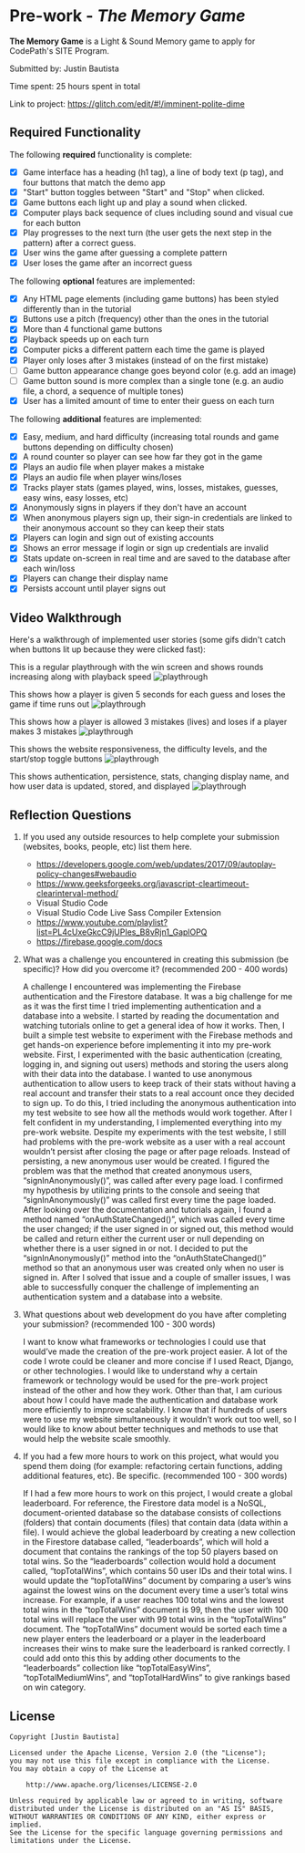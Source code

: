 # Pre-work - *The Memory Game*

**The Memory Game** is a Light & Sound Memory game to apply for CodePath's SITE Program. 

Submitted by: Justin Bautista

Time spent: 25 hours spent in total

Link to project: https://glitch.com/edit/#!/imminent-polite-dime

## Required Functionality

The following **required** functionality is complete:

* [x] Game interface has a heading (h1 tag), a line of body text (p tag), and four buttons that match the demo app
* [x] "Start" button toggles between "Start" and "Stop" when clicked. 
* [x] Game buttons each light up and play a sound when clicked. 
* [x] Computer plays back sequence of clues including sound and visual cue for each button
* [x] Play progresses to the next turn (the user gets the next step in the pattern) after a correct guess. 
* [x] User wins the game after guessing a complete pattern
* [x] User loses the game after an incorrect guess

The following **optional** features are implemented:

* [x] Any HTML page elements (including game buttons) has been styled differently than in the tutorial
* [x] Buttons use a pitch (frequency) other than the ones in the tutorial
* [x] More than 4 functional game buttons
* [x] Playback speeds up on each turn
* [x] Computer picks a different pattern each time the game is played
* [x] Player only loses after 3 mistakes (instead of on the first mistake)
* [ ] Game button appearance change goes beyond color (e.g. add an image)
* [ ] Game button sound is more complex than a single tone (e.g. an audio file, a chord, a sequence of multiple tones)
* [x] User has a limited amount of time to enter their guess on each turn

The following **additional** features are implemented:

- [x] Easy, medium, and hard difficulty (increasing total rounds and game buttons depending on difficulty chosen)
- [x] A round counter so player can see how far they got in the game
- [x] Plays an audio file when player makes a mistake
- [x] Plays an audio file when player wins/loses
- [x] Tracks player stats (games played, wins, losses, mistakes, guesses, easy wins, easy losses, etc)
- [x] Anonymously signs in players if they don't have an account
- [x] When anonymous players sign up, their sign-in credentials are linked to their anonymous account so they can keep their stats
- [x] Players can login and sign out of existing accounts  
- [x] Shows an error message if login or sign up credentials are invalid
- [x] Stats update on-screen in real time and are saved to the database after each win/loss
- [x] Players can change their display name
- [x] Persists account until player signs out

## Video Walkthrough

Here's a walkthrough of implemented user stories (some gifs didn't catch when buttons lit up because they were clicked fast):

This is a regular playthrough with the win screen and shows rounds increasing along with playback speed
<img src='userstories/playthrough.gif' title='playthrough' width='' alt='playthrough' />

This shows how a player is given 5 seconds for each guess and loses the game if time runs out 
<img src='userstories/playthrough-time.gif' title='playthrough' width='' alt='playthrough' />

This shows how a player is allowed 3 mistakes (lives) and loses if a player makes 3 mistakes
<img src='userstories/playthrough-mistake.gif' title='playthrough' width='' alt='playthrough' />

This shows the website responsiveness, the difficulty levels, and the start/stop toggle buttons
<img src='userstories/responsive.gif' title='playthrough' width='' alt='playthrough' />

This shows authentication, persistence, stats, changing display name, and how user data is updated, stored, and displayed 
<img src='userstories/authprocess.gif' title='playthrough' width='' alt='playthrough' />

## Reflection Questions
1. If you used any outside resources to help complete your submission (websites, books, people, etc) list them here. 
    - https://developers.google.com/web/updates/2017/09/autoplay-policy-changes#webaudio
    - https://www.geeksforgeeks.org/javascript-cleartimeout-clearinterval-method/
    - Visual Studio Code
    - Visual Studio Code Live Sass Compiler Extension
    - https://www.youtube.com/playlist?list=PL4cUxeGkcC9jUPIes_B8vRjn1_GaplOPQ
    - https://firebase.google.com/docs

2. What was a challenge you encountered in creating this submission (be specific)? How did you overcome it? (recommended 200 - 400 words) 
        
    A challenge I encountered was implementing the Firebase authentication and the Firestore database. It was a big challenge for me as it was the first time I tried implementing authentication and a database into a website. I started by reading the documentation and watching tutorials online to get a general idea of how it works. Then, I built a simple test website to experiment with the Firebase methods and get hands-on experience before implementing it into my pre-work website. First, I experimented with the basic authentication (creating, logging in, and signing out users) methods and storing the users along with their data into the database. I wanted to use anonymous authentication to allow users to keep track of their stats without having a real account and transfer their stats to a real account once they decided to sign up. To do this, I tried including the anonymous authentication into my test website to see how all the methods would work together. After I felt confident in my understanding, I implemented everything into my pre-work website. Despite my experiments with the test website, I still had problems with the pre-work website as a user with a real account wouldn’t persist after closing the page or after page reloads. Instead of persisting, a new anonymous user would be created. I figured the problem was that the method that created anonymous users, “signInAnonymously()”, was called after every page load. I confirmed my hypothesis by utilizing prints to the console and seeing that “signInAnonymously()” was called first every time the page loaded. After looking over the documentation and tutorials again, I found a method named “onAuthStateChanged()”, which was called every time the user changed; if the user signed in or signed out, this method would be called and return either the current user or null depending on whether there is a user signed in or not. I decided to put the “signInAnonymously()” method into the “onAuthStateChanged()” method so that an anonymous user was created only when no user is signed in. After I solved that issue and a couple of smaller issues, I was able to successfully conquer the challenge of implementing an authentication system and a database into a website.

3. What questions about web development do you have after completing your submission? (recommended 100 - 300 words) 

    I want to know what frameworks or technologies I could use that would’ve made the creation of the pre-work project easier. A lot of the code I wrote could be cleaner and more concise if I used React, Django, or other technologies. I would like to understand why a certain framework or technology would be used for the pre-work project instead of the other and how they work. Other than that, I am curious about how I could have made the authentication and database work more efficiently to improve scalability. I know that if hundreds of users were to use my website simultaneously it wouldn’t work out too well, so I would like to know about better techniques and methods to use that would help the website scale smoothly.  

4. If you had a few more hours to work on this project, what would you spend them doing (for example: refactoring certain functions, adding additional features, etc). Be specific. (recommended 100 - 300 words) 
    
    If I had a few more hours to work on this project, I would create a global leaderboard. For reference, the Firestore data model is a NoSQL, document-oriented database so the database consists of collections (folders) that contain documents (files) that contain data (data within a file). I would achieve the global leaderboard by creating a new collection in the Firestore database called, “leaderboards”, which will hold a document that contains the rankings of the top 50 players based on total wins. So the “leaderboards” collection would hold a document called, “topTotalWins”, which contains 50 user IDs and their total wins. I would update the “topTotalWins” document by comparing a user’s wins against the lowest wins on the document every time a user’s total wins increase. For example, if a user reaches 100 total wins and the lowest total wins in the “topTotalWins” document is 99, then the user with 100 total wins will replace the user with 99 total wins in the “topTotalWins” document. The “topTotalWins” document would be sorted each time a new player enters the leaderboard or a player in the leaderboard increases their wins to make sure the leaderboard is ranked correctly. I could add onto this this by adding other documents to the “leaderboards” collection like “topTotalEasyWins”, “topTotalMediumWins”, and “topTotalHardWins” to give rankings based on win category.

## License

    Copyright [Justin Bautista]

    Licensed under the Apache License, Version 2.0 (the "License");
    you may not use this file except in compliance with the License.
    You may obtain a copy of the License at

        http://www.apache.org/licenses/LICENSE-2.0

    Unless required by applicable law or agreed to in writing, software
    distributed under the License is distributed on an "AS IS" BASIS,
    WITHOUT WARRANTIES OR CONDITIONS OF ANY KIND, either express or implied.
    See the License for the specific language governing permissions and
    limitations under the License.
